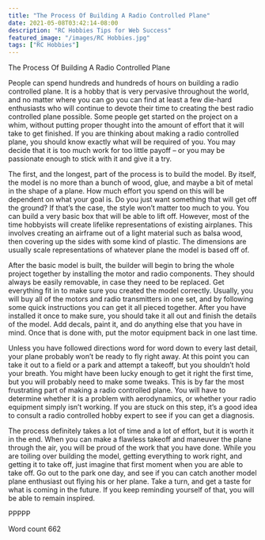 ```yaml
---
title: "The Process Of Building A Radio Controlled Plane"
date: 2021-05-08T03:42:14-08:00
description: "RC Hobbies Tips for Web Success"
featured_image: "/images/RC Hobbies.jpg"
tags: ["RC Hobbies"]
---
```


The Process Of Building A Radio Controlled Plane

People can spend hundreds and hundreds of hours on building a radio controlled plane. It is a hobby that is very pervasive throughout the world, and no matter where you can go you can find at least a few die-hard enthusiasts who will continue to devote their time to creating the best radio controlled plane possible. Some people get started on the project on a whim, without putting proper thought into the amount of effort that it will take to get finished. If you are thinking about making a radio controlled plane, you should know exactly what will be required of you. You may decide that it is too much work for too little payoff – or you may be passionate enough to stick with it and give it a try.

The first, and the longest, part of the process is to build the model. By itself, the model is no more than a bunch of wood, glue, and maybe a bit of metal in the shape of a plane. How much effort you spend on this will be dependent on what your goal is. Do you just want something that will get off the ground? If that’s the case, the style won’t matter too much to you. You can build a very basic box that will be able to lift off. However, most of the time hobbyists will create lifelike representations of existing airplanes. This involves creating an airframe out of a light material such as balsa wood, then covering up the sides with some kind of plastic. The dimensions are usually scale representations of whatever plane the model is based off of.

After the basic model is built, the builder will begin to bring the whole project together by installing the motor and radio components. They should always be easily removable, in case they need to be replaced. Get everything fit in to make sure you created the model correctly. Usually, you will buy all of the motors and radio transmitters in one set, and by following some quick instructions you can get it all pieced together. After you have installed it once to make sure, you should take it all out and finish the details of the model. Add decals, paint it, and do anything else that you have in mind. Once that is done with, put the motor equipment back in one last time.

Unless you have followed directions word for word down to every last detail, your plane probably won’t be ready to fly right away. At this point you can take it out to a field or a park and attempt a takeoff, but you shouldn’t hold your breath. You might have been lucky enough to get it right the first time, but you will probably need to make some tweaks. This is by far the most frustrating part of making a radio controlled plane. You will have to determine whether it is a problem with aerodynamics, or whether your radio equipment simply isn’t working. If you are stuck on this step, it’s a good idea to consult a radio controlled hobby expert to see if you can get a diagnosis.

The process definitely takes a lot of time and a lot of effort, but it is worth it in the end. When you can make a flawless takeoff and maneuver the plane through the air, you will be proud of the work that you have done. While you are toiling over building the model, getting everything to work right, and getting it to take off, just imagine that first moment when you are able to take off. Go out to the park one day, and see if you can catch another model plane enthusiast out flying his or her plane. Take a turn, and get a taste for what is coming in the future. If you keep reminding yourself of that, you will be able to remain inspired.

PPPPP

Word count 662

